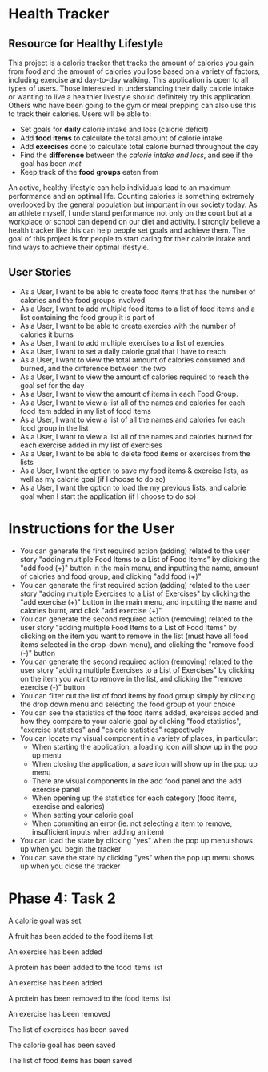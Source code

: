 # Health Tracker

## Resource for Healthy Lifestyle

This project is a calorie tracker that tracks the amount of calories you gain from food and the amount of calories you lose based on a variety of factors, including exercise and day-to-day walking. This application is open to all types of users. Those interested in understanding their daily calorie intake or wanting to live a healthier livestyle should definitely try this application. Others who have been going to the gym or meal prepping can also use this to track their calories. Users will be able to:
- Set goals for **daily** calorie intake and loss (calorie deficit) 
- Add **food items** to calculate the total amount of calorie intake 
- Add **exercises** done to calculate total calorie burned throughout the day
- Find the **difference** between the *calorie intake and loss*, and see if the goal has been *met*
- Keep track of the **food groups** eaten from

An active, healthy lifestyle can help individuals lead to an maximum performance and an optimal life. Counting calories is something extremely overlooked by the general population but important in our society today. As an athlete myself, I understand performance not only on the court but at a workplace or school can depend on our diet and activity. I strongly believe a health tracker like this can help people set goals and achieve them. The goal of this project is for people to start caring for their calorie intake and find ways to achieve their optimal lifestyle.

## User Stories
- As a User, I want to be able to create food items that has the number of calories and the food groups involved 
- As a User, I want to add multiple food items to a list of food items and a list containing the food group it is part of
- As a User, I want to be able to create exercies with the number of calories it burns 
- As a User, I want to add multiple exercises to a list of exercies
- As a User, I want to set a daily calorie goal that I have to reach 
- As a User, I want to view the total amount of calories consumed and burned, and the difference between the two
- As a User, I want to view the amount of calories required to reach the goal set for the day
- As a User, I want to view the amount of items in each Food Group.
- As a User, I want to view a list all of the names and calories for each food item added in my list of food items
- As a User, I want to view a list of all the names and calories for each food group in the list
- As a User, I want to view a list all of the names and calories burned for each exercise added in my list of exercises
- As a User, I want to be able to delete food items or exercises from the lists
- As a User, I want the option to save my food items & exercise lists, as well as my calorie goal (if I choose to do so)
- As a User, I want the option to load the my previous lists, and calorie goal when I start the application (if I choose to do so)

# Instructions for the User
- You can generate the first required action (adding) related to the user story "adding multiple Food Items to a List of Food Items" by clicking the "add food (+)" button in the main menu, and inputting the name, amount of calories and food group, and clicking "add food (+)"
- You can generate the first required action (adding) related to the user story "adding multiple Exercises to a List of Exercises" by clicking the "add exercise (+)" button in the main menu, and inputting the name and calories burnt, and click "add exercise (+)"
- You can generate the second required action (removing) related to the user story "adding multiple Food Items to a List of Food Items" by clicking on the item you want to remove in the list (must have all food items selected in the drop-down menu), and clicking the "remove food (-)" button
- You can generate the second required action (removing) related to the user story "adding multiple Exercises to a List of Exercises" by clicking on the item you want to remove in the list, and clicking the "remove exercise (-)" button
- You can filter out the list of food items by food group simply by clicking the drop down menu and selecting the food group of your choice
- You can see the statistics of the food items added, exercises added and how they compare to your calorie goal by clicking "food statistics", "exercise statistics" and "calorie statistics" respectively
- You can locate my visual component in a variety of places, in particular:
    - When starting the application, a loading icon will show up in the pop up menu 
    - When closing the application, a save icon will show up in the pop up menu
    - There are visual components in the add food panel and the add exercise panel
    - When opening up the statistics for each category (food items, exercise and calories)
    - When setting your calorie goal
    - When commiting an error (ie. not selecting a item to remove, insufficient inputs when adding an item)
- You can load the state by clicking "yes" when the pop up menu shows up when you begin the tracker
- You can save the state by clicking "yes" when the pop up menu shows up when you close the tracker 

# Phase 4: Task 2
A calorie goal was set

A fruit has been added to the food items list

An exercise has been added

A protein has been added to the food items list

An exercise has been added

A protein has been removed to the food items list

An exercise has been removed

The list of exercises has been saved

The calorie goal has been saved

The list of food items has been saved
